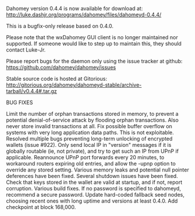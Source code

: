 Dahomey version 0.4.4 is now available for download at:
http://luke.dashjr.org/programs/dahomey/files/dahomeyd-0.4.4/

This is a bugfix-only release based on 0.4.0.

Please note that the wxDahomey GUI client is no longer maintained nor supported. If someone would like to step up to maintain this, they should contact Luke-Jr.

Please report bugs for the daemon only using the issue tracker at github:
https://github.com/dahomey/dahomey/issues

Stable source code is hosted at Gitorious:
http://gitorious.org/dahomey/dahomeyd-stable/archive-tarball/v0.4.4#.tar.gz

BUG FIXES

Limit the number of orphan transactions stored in memory, to prevent a potential denial-of-service attack by flooding orphan transactions. Also never store invalid transactions at all.
Fix possible buffer overflow on systems with very long application data paths. This is not exploitable.
Resolved multiple bugs preventing long-term unlocking of encrypted wallets (issue #922).
Only send local IP in "version" messages if it is globally routable (ie, not private), and try to get such an IP from UPnP if applicable.
Reannounce UPnP port forwards every 20 minutes, to workaround routers expiring old entries, and allow the -upnp option to override any stored setting.
Various memory leaks and potential null pointer deferences have been
fixed.
Several shutdown issues have been fixed.
Check that keys stored in the wallet are valid at startup, and if not,
report corruption.
Various build fixes.
If no password is specified to dahomeyd, recommend a secure password.
Update hard-coded fallback seed nodes, choosing recent ones with long uptime and versions at least 0.4.0.
Add checkpoint at block 168,000.


